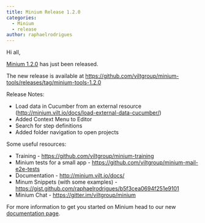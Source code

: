 ```yaml
---
title: Minium Release 1.2.0
categories:
  - Minium
  - release
author: raphaelrodrigues
---
```


Hi all,

[Minium 1.2.0](https://github.com/viltgroup/minium-tools/releases/) has just been released.

The new release is available at https://github.com/viltgroup/minium-tools/releases/tag/minium-tools-1.2.0


Release Notes:

  - Load data in Cucumber from an external resource (http://minium.vilt.io/docs/load-external-data-cucumber/)
  - Added Context Menu to Editor
  - Search for step definitions
  - Added folder navigation to open projects


Some useful resources:

- Training - https://github.com/viltgroup/minium-training
- Minium tests for a small app - https://github.com/viltgroup/minium-mail-e2e-tests
- Documentation - http://minium.vilt.io/docs/
- Minum Snippets (with some examples) - https://gist.github.com/raphaelrodrigues/b5f3cea0694f251e9101
- Minium Chat - https://gitter.im/viltgroup/minium

For more information to get you started on Minium head to our new [documentation page](http://minium.vilt.io/docs/).
